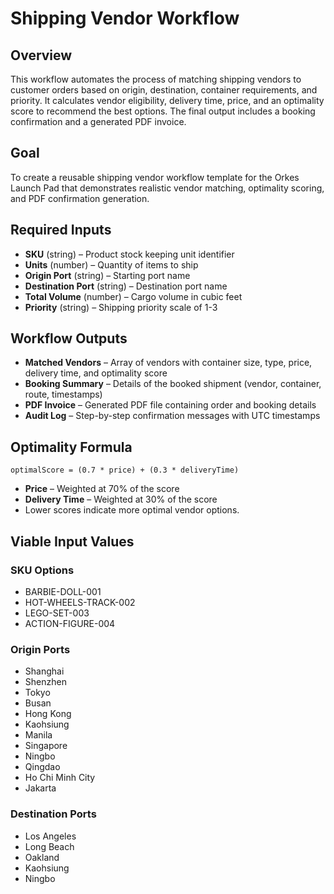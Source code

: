 # Shipping Vendor Workflow

## Overview

This workflow automates the process of matching shipping vendors to customer orders based on origin, destination, container requirements, and priority. It calculates vendor eligibility, delivery time, price, and an optimality score to recommend the best options. The final output includes a booking confirmation and a generated PDF invoice.

## Goal

To create a reusable shipping vendor workflow template for the Orkes Launch Pad that demonstrates realistic vendor matching, optimality scoring, and PDF confirmation generation.


## Required Inputs

* **SKU** (string) – Product stock keeping unit identifier
* **Units** (number) – Quantity of items to ship
* **Origin Port** (string) – Starting port name
* **Destination Port** (string) – Destination port name
* **Total Volume** (number) – Cargo volume in cubic feet
* **Priority** (string) – Shipping priority scale of 1-3



## Workflow Outputs

* **Matched Vendors** – Array of vendors with container size, type, price, delivery time, and optimality score
* **Booking Summary** – Details of the booked shipment (vendor, container, route, timestamps)
* **PDF Invoice** – Generated PDF file containing order and booking details
* **Audit Log** – Step-by-step confirmation messages with UTC timestamps



## Optimality Formula

```
optimalScore = (0.7 * price) + (0.3 * deliveryTime)
```

* **Price** – Weighted at 70% of the score
* **Delivery Time** – Weighted at 30% of the score
* Lower scores indicate more optimal vendor options.


## Viable Input Values

### SKU Options

* BARBIE-DOLL-001
* HOT-WHEELS-TRACK-002
* LEGO-SET-003
* ACTION-FIGURE-004

### Origin Ports

* Shanghai
* Shenzhen
* Tokyo
* Busan
* Hong Kong
* Kaohsiung
* Manila
* Singapore
* Ningbo
* Qingdao
* Ho Chi Minh City
* Jakarta

### Destination Ports

* Los Angeles
* Long Beach
* Oakland
* Kaohsiung
* Ningbo


